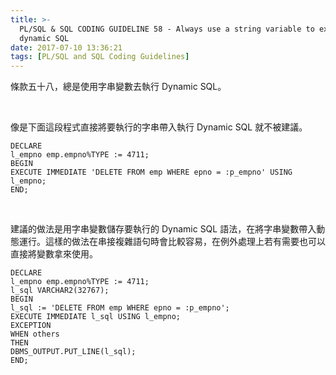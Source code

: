 ```yaml
---
title: >-
  PL/SQL & SQL CODING GUIDELINE 58 - Always use a string variable to execute
  dynamic SQL
date: 2017-07-10 13:36:21
tags: [PL/SQL and SQL Coding Guidelines]
---
```


條款五十八，總是使用字串變數去執行 Dynamic SQL。  

<!-- More -->

<br/>


像是下面這段程式直接將要執行的字串帶入執行 Dynamic SQL 就不被建議。  

```plsql
DECLARE
l_empno emp.empno%TYPE := 4711;
BEGIN
EXECUTE IMMEDIATE 'DELETE FROM emp WHERE epno = :p_empno' USING l_empno;
END;
```

<br/>


建議的做法是用字串變數儲存要執行的 Dynamic SQL 語法，在將字串變數帶入動態運行。這樣的做法在串接複雜語句時會比較容易，在例外處理上若有需要也可以直接將變數拿來使用。  

```plsql
DECLARE
l_empno emp.empno%TYPE := 4711;
l_sql VARCHAR2(32767);
BEGIN
l_sql := 'DELETE FROM emp WHERE epno = :p_empno';
EXECUTE IMMEDIATE l_sql USING l_empno;
EXCEPTION
WHEN others
THEN
DBMS_OUTPUT.PUT_LINE(l_sql);
END;
```